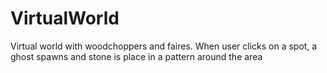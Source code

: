 # VirtualWorld
Virtual world with woodchoppers and faires. When user clicks on a spot, a ghost spawns and stone is place in a pattern around the area
